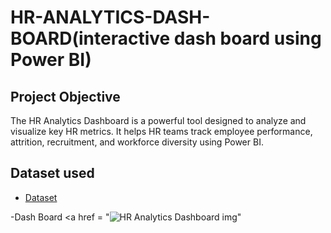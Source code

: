 # HR-ANALYTICS-DASH-BOARD(interactive dash board using Power BI)
## Project Objective
The HR Analytics Dashboard is a powerful tool designed to analyze and visualize key HR metrics.
It helps HR teams track employee performance, attrition, recruitment, and workforce diversity using Power BI.

## Dataset used
- <a href="https://github.com/lakshminarayank519/HR-ANALYTICS-DASH-BOARD/blob/main/HR%20Data.xlsx">Dataset</a>

-Dash Board <a href = "![HR Analytics Dashboard img](https://github.com/user-attachments/assets/553908ca-5de1-4fa9-9294-0f2448c0bb96)"</a>




